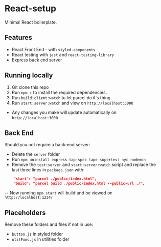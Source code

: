 # React-setup
Minimal React boilerplate.

## Features
* React Front End - with `styled-components`
* React testing with `jest` and `react-testing-library`
* Express back end server

## Running locally
1. Git clone this repo
2. Run `npm i` to install the required dependencies.
3. Run `build:client:watch` to let parcel do it's thing.
4. Run `start:server:watch` and view on `http://localhost:3000`
  * Any changes you make will update automatically on `http://localhost:3000`

## Back End
Should you not require a back-end server:
* Delete the `server` folder
* Run `npm uninstall express tap-spec tape supertest nyc nodemon`
* Remove the `test:server` and `start:server:watch` script and replace the last three lines in `package.json` with:
```json
    "start": "parcel ./public/index.html",
    "build": "parcel build ./public/index.html --public-url ./",
```
-- Now running `npm start` will build and be viewed on `http://localhost:1234/`

## Placeholders
Remove these folders and files if not in use:
* `button.js` in styled folder
* `utilFunc.js` in utilities folder